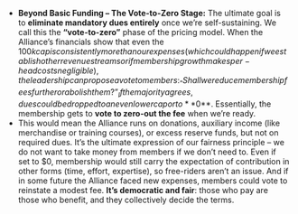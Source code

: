- **Beyond Basic Funding – The Vote-to-Zero Stage:** The ultimate goal is to **eliminate mandatory dues entirely** once we’re self-sustaining. We call this the **“vote-to-zero”** phase of the pricing model. When the Alliance’s financials show that even the $100k cap is consistently more than our expenses (which could happen if we establish other revenue streams or if membership growth makes per-head costs negligible), the leadership can propose a vote to members: _“Shall we reduce membership fees further or abolish them?”_ If the majority agrees, dues could be dropped to an even lower cap or to **$0**. Essentially, the membership gets to **vote to zero-out the fee** when we’re ready.  
- This would mean the Alliance runs on donations, auxiliary income (like merchandise or training courses), or excess reserve funds, but not on required dues. It’s the ultimate expression of our fairness principle – we do not want to take money from members if we don’t need to. Even if set to $0, membership would still carry the expectation of contribution in other forms (time, effort, expertise), so free-riders aren’t an issue. And if in some future the Alliance faced new expenses, members could vote to reinstate a modest fee. **It’s democratic and fair**: those who pay are those who benefit, and they collectively decide the terms.